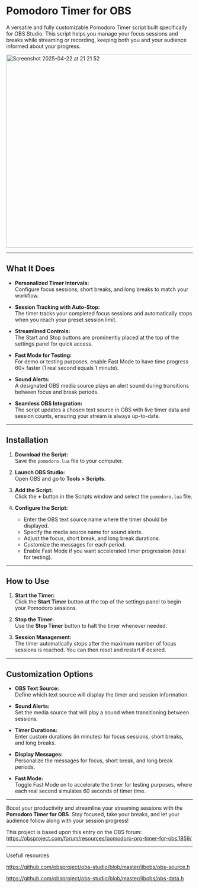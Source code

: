 # Pomodoro Timer for OBS

A versatile and fully customizable Pomodoro Timer script built specifically for OBS Studio. This script helps you manage your focus sessions and breaks while streaming or recording, keeping both you and your audience informed about your progress.

<img width="521" alt="Screenshot 2025-04-22 at 21 21 52" src="https://github.com/user-attachments/assets/caafc7e7-2b16-44f5-88d3-4fbb19593ab7" />

---

## What It Does

- **Personalized Timer Intervals:**  
  Configure focus sessions, short breaks, and long breaks to match your workflow.

- **Session Tracking with Auto-Stop:**  
  The timer tracks your completed focus sessions and automatically stops when you reach your preset session limit.

- **Streamlined Controls:**  
  The Start and Stop buttons are prominently placed at the top of the settings panel for quick access.

- **Fast Mode for Testing:**  
  For demo or testing purposes, enable Fast Mode to have time progress 60× faster (1 real second equals 1 minute).

- **Sound Alerts:**  
  A designated OBS media source plays an alert sound during transitions between focus and break periods.

- **Seamless OBS Integration:**  
  The script updates a chosen text source in OBS with live timer data and session counts, ensuring your stream is always up-to-date.

---

## Installation

1. **Download the Script:**  
   Save the `pomodoro.lua` file to your computer.

2. **Launch OBS Studio:**  
   Open OBS and go to **Tools > Scripts**.

3. **Add the Script:**  
   Click the **+** button in the Scripts window and select the `pomodoro.lua` file.

4. **Configure the Script:**  
   - Enter the OBS text source name where the timer should be displayed.
   - Specify the media source name for sound alerts.
   - Adjust the focus, short break, and long break durations.
   - Customize the messages for each period.
   - Enable Fast Mode if you want accelerated timer progression (ideal for testing).

---

## How to Use

1. **Start the Timer:**  
   Click the **Start Timer** button at the top of the settings panel to begin your Pomodoro sessions.

2. **Stop the Timer:**  
   Use the **Stop Timer** button to halt the timer whenever needed.

3. **Session Management:**  
   The timer automatically stops after the maximum number of focus sessions is reached. You can then reset and restart if desired.

---

## Customization Options

- **OBS Text Source:**  
  Define which text source will display the timer and session information.

- **Sound Alerts:**  
  Set the media source that will play a sound when transitioning between sessions.

- **Timer Durations:**  
  Enter custom durations (in minutes) for focus sessions, short breaks, and long breaks.

- **Display Messages:**  
  Personalize the messages for focus, short break, and long break periods.

- **Fast Mode:**  
  Toggle Fast Mode on to accelerate the timer for testing purposes, where each real second simulates 60 seconds of timer time.

---

Boost your productivity and streamline your streaming sessions with the **Pomodoro Timer for OBS**. Stay focused, take your breaks, and let your audience follow along with your session progress!

This project is based upon this entry on the OBS forum:
https://obsproject.com/forum/resources/pomodoro-pro-timer-for-obs.1859/

--- 

Usefull resources

https://github.com/obsproject/obs-studio/blob/master/libobs/obs-source.h

https://github.com/obsproject/obs-studio/blob/master/libobs/obs-data.h